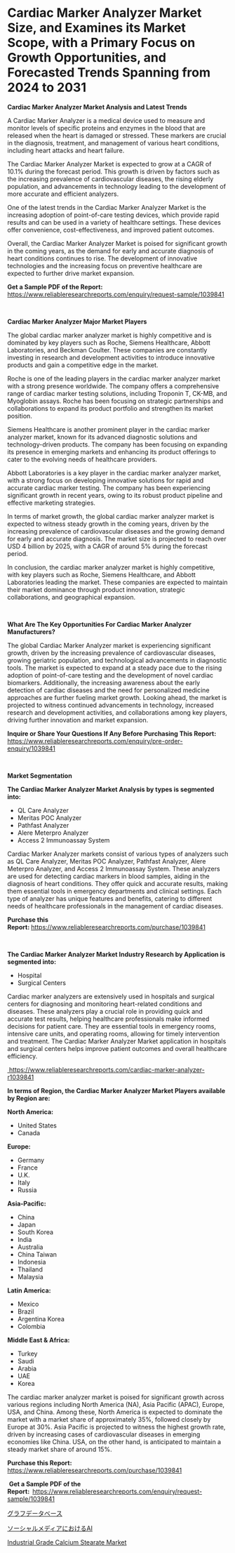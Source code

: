<p><h1>Cardiac Marker Analyzer Market Size, and Examines its Market Scope, with a Primary Focus on Growth Opportunities, and Forecasted Trends Spanning from 2024 to 2031</h1></p><p><strong>Cardiac Marker Analyzer Market Analysis and Latest Trends</strong></p>
<p><p>A Cardiac Marker Analyzer is a medical device used to measure and monitor levels of specific proteins and enzymes in the blood that are released when the heart is damaged or stressed. These markers are crucial in the diagnosis, treatment, and management of various heart conditions, including heart attacks and heart failure.</p><p>The Cardiac Marker Analyzer Market is expected to grow at a CAGR of 10.1% during the forecast period. This growth is driven by factors such as the increasing prevalence of cardiovascular diseases, the rising elderly population, and advancements in technology leading to the development of more accurate and efficient analyzers.</p><p>One of the latest trends in the Cardiac Marker Analyzer Market is the increasing adoption of point-of-care testing devices, which provide rapid results and can be used in a variety of healthcare settings. These devices offer convenience, cost-effectiveness, and improved patient outcomes.</p><p>Overall, the Cardiac Marker Analyzer Market is poised for significant growth in the coming years, as the demand for early and accurate diagnosis of heart conditions continues to rise. The development of innovative technologies and the increasing focus on preventive healthcare are expected to further drive market expansion.</p></p>
<p><strong>Get a Sample PDF of the Report:&nbsp;</strong> <a href="https://www.reliableresearchreports.com/enquiry/request-sample/1039841">https://www.reliableresearchreports.com/enquiry/request-sample/1039841</a></p>
<p>&nbsp;</p>
<p><strong>Cardiac Marker Analyzer Major Market Players</strong></p>
<p><p>The global cardiac marker analyzer market is highly competitive and is dominated by key players such as Roche, Siemens Healthcare, Abbott Laboratories, and Beckman Coulter. These companies are constantly investing in research and development activities to introduce innovative products and gain a competitive edge in the market.</p><p>Roche is one of the leading players in the cardiac marker analyzer market with a strong presence worldwide. The company offers a comprehensive range of cardiac marker testing solutions, including Troponin T, CK-MB, and Myoglobin assays. Roche has been focusing on strategic partnerships and collaborations to expand its product portfolio and strengthen its market position.</p><p>Siemens Healthcare is another prominent player in the cardiac marker analyzer market, known for its advanced diagnostic solutions and technology-driven products. The company has been focusing on expanding its presence in emerging markets and enhancing its product offerings to cater to the evolving needs of healthcare providers.</p><p>Abbott Laboratories is a key player in the cardiac marker analyzer market, with a strong focus on developing innovative solutions for rapid and accurate cardiac marker testing. The company has been experiencing significant growth in recent years, owing to its robust product pipeline and effective marketing strategies.</p><p>In terms of market growth, the global cardiac marker analyzer market is expected to witness steady growth in the coming years, driven by the increasing prevalence of cardiovascular diseases and the growing demand for early and accurate diagnosis. The market size is projected to reach over USD 4 billion by 2025, with a CAGR of around 5% during the forecast period.</p><p>In conclusion, the cardiac marker analyzer market is highly competitive, with key players such as Roche, Siemens Healthcare, and Abbott Laboratories leading the market. These companies are expected to maintain their market dominance through product innovation, strategic collaborations, and geographical expansion.</p></p>
<p>&nbsp;</p>
<p><strong>What Are The Key Opportunities For Cardiac Marker Analyzer Manufacturers?</strong></p>
<p><p>The global Cardiac Marker Analyzer market is experiencing significant growth, driven by the increasing prevalence of cardiovascular diseases, growing geriatric population, and technological advancements in diagnostic tools. The market is expected to expand at a steady pace due to the rising adoption of point-of-care testing and the development of novel cardiac biomarkers. Additionally, the increasing awareness about the early detection of cardiac diseases and the need for personalized medicine approaches are further fueling market growth. Looking ahead, the market is projected to witness continued advancements in technology, increased research and development activities, and collaborations among key players, driving further innovation and market expansion.</p></p>
<p><strong>Inquire or Share Your Questions If Any Before Purchasing This Report:</strong> <a href="https://www.reliableresearchreports.com/enquiry/pre-order-enquiry/1039841">https://www.reliableresearchreports.com/enquiry/pre-order-enquiry/1039841</a></p>
<p>&nbsp;</p>
<p><strong>Market Segmentation</strong></p>
<p><strong>The Cardiac Marker Analyzer Market Analysis by types is segmented into:</strong></p>
<p><ul><li>QL Care Analyzer</li><li>Meritas POC Analyzer</li><li>Pathfast Analyzer</li><li>Alere Meterpro Analyzer</li><li>Access 2 Immunoassay System</li></ul></p>
<p><p>Cardiac Marker Analyzer markets consist of various types of analyzers such as QL Care Analyzer, Meritas POC Analyzer, Pathfast Analyzer, Alere Meterpro Analyzer, and Access 2 Immunoassay System. These analyzers are used for detecting cardiac markers in blood samples, aiding in the diagnosis of heart conditions. They offer quick and accurate results, making them essential tools in emergency departments and clinical settings. Each type of analyzer has unique features and benefits, catering to different needs of healthcare professionals in the management of cardiac diseases.</p></p>
<p><strong>Purchase this Report:&nbsp;</strong><a href="https://www.reliableresearchreports.com/purchase/1039841">https://www.reliableresearchreports.com/purchase/1039841</a></p>
<p>&nbsp;</p>
<p><strong>The Cardiac Marker Analyzer Market Industry Research by Application is segmented into:</strong></p>
<p><ul><li>Hospital</li><li>Surgical Centers</li></ul></p>
<p><p>Cardiac marker analyzers are extensively used in hospitals and surgical centers for diagnosing and monitoring heart-related conditions and diseases. These analyzers play a crucial role in providing quick and accurate test results, helping healthcare professionals make informed decisions for patient care. They are essential tools in emergency rooms, intensive care units, and operating rooms, allowing for timely intervention and treatment. The Cardiac Marker Analyzer Market application in hospitals and surgical centers helps improve patient outcomes and overall healthcare efficiency.</p></p>
<p><a href="https://www.reliableresearchreports.com/cardiac-marker-analyzer-r1039841">&nbsp;https://www.reliableresearchreports.com/cardiac-marker-analyzer-r1039841</a></p>
<p><strong>In terms of Region, the Cardiac Marker Analyzer Market Players available by Region are:</strong></p>
<p>
    <p> <strong> North America: </strong>
        <ul>
            <li>United States</li>
            <li>Canada</li>
        </ul>
        </p> 
    <p> <strong> Europe: </strong>
        <ul>
            <li>Germany</li>
            <li>France</li>
            <li>U.K.</li>
            <li>Italy</li>
            <li>Russia</li>
        </ul>
        </p> 
    <p> <strong> Asia-Pacific: </strong>
        <ul>
            <li>China</li>
            <li>Japan</li>
            <li>South Korea</li>
            <li>India</li>
            <li>Australia</li>
            <li>China Taiwan</li>
            <li>Indonesia</li>
            <li>Thailand</li>
            <li>Malaysia</li>
        </ul>
        </p> 
    <p> <strong> Latin America: </strong>
        <ul>
            <li>Mexico</li>
            <li>Brazil</li>
            <li>Argentina Korea</li>
            <li>Colombia</li>
        </ul>
        </p> 
    <p> <strong> Middle East & Africa: </strong>
        <ul>
            <li>Turkey</li>
            <li>Saudi</li>
            <li>Arabia</li>
            <li>UAE</li>
            <li>Korea</li>
        </ul>
    </p>
    </p>
<p><p>The cardiac marker analyzer market is poised for significant growth across various regions including North America (NA), Asia Pacific (APAC), Europe, USA, and China. Among these, North America is expected to dominate the market with a market share of approximately 35%, followed closely by Europe at 30%. Asia Pacific is projected to witness the highest growth rate, driven by increasing cases of cardiovascular diseases in emerging economies like China. USA, on the other hand, is anticipated to maintain a steady market share of around 15%.</p></p>
<p><strong>Purchase this Report: </strong><a href="https://www.reliableresearchreports.com/purchase/1039841">https://www.reliableresearchreports.com/purchase/1039841</a></p>
<p>&nbsp;<strong>Get a Sample PDF of the Report:&nbsp;&nbsp;</strong><a href="https://www.reliableresearchreports.com/enquiry/request-sample/1039841">https://www.reliableresearchreports.com/enquiry/request-sample/1039841</a></p>
<p><strong></strong></p>
<p><p><a href="https://github.com/DwightHuels1/Market-Research-Report-List-1/blob/main/536192047456.md">グラフデータベース</a></p><p><a href="https://github.com/avwofrml53535/Market-Research-Report-List-2/blob/main/898751947457.md">ソーシャルメディアにおけるAI</a></p><p><a href="https://issuu.com/reportprime-2/docs/industrial-grade-calcium-stearate-market-size-2030">Industrial Grade Calcium Stearate Market</a></p></p>